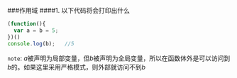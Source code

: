###作用域
####1. 以下代码将会打印出什么
```javascript
(function(){
  var a = b = 5;
})()
console.log(b);   //5
```
`note`: *a*被声明为局部变量，但*b*被声明为全局变量，所以在函数体外是可以访问到*b*的。如果这里采用严格模式，则外部就访问不到*b*

